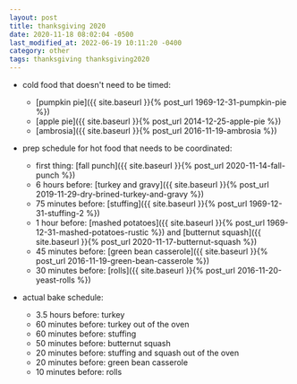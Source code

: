 ```yaml
---
layout: post
title: thanksgiving 2020
date: 2020-11-18 08:02:04 -0500
last_modified_at: 2022-06-19 10:11:20 -0400
category: other
tags: thanksgiving thanksgiving2020
---
```


* cold food that doesn't need to be timed:
  * [pumpkin pie]({{ site.baseurl }}{% post_url 1969-12-31-pumpkin-pie %})
  * [apple pie]({{ site.baseurl }}{% post_url 2014-12-25-apple-pie %})
  * [ambrosia]({{ site.baseurl }}{% post_url 2016-11-19-ambrosia %})

* prep schedule for hot food that needs to be coordinated:
  * first thing: [fall punch]({{ site.baseurl }}{% post_url 2020-11-14-fall-punch %})
  * 6 hours before: [turkey and gravy]({{ site.baseurl }}{% post_url 2019-11-29-dry-brined-turkey-and-gravy %})
  * 75 minutes before: [stuffing]({{ site.baseurl }}{% post_url 1969-12-31-stuffing-2 %})
  * 1 hour before: [mashed potatoes]({{ site.baseurl }}{% post_url 1969-12-31-mashed-potatoes-rustic %}) and  [butternut squash]({{ site.baseurl }}{% post_url 2020-11-17-butternut-squash %})
  * 45 minutes before: [green bean casserole]({{ site.baseurl }}{% post_url 2016-11-19-green-bean-casserole %})
  * 30 minutes before: [rolls]({{ site.baseurl }}{% post_url 2016-11-20-yeast-rolls %})

* actual bake schedule:
  * 3.5 hours before: turkey
  * 60 minutes before: turkey out of the oven
  * 60 minutes before: stuffing
  * 50 minutes before: butternut squash
  * 20 minutes before: stuffing and squash out of the oven
  * 20 minutes before: green bean casserole
  * 10 minutes before: rolls
